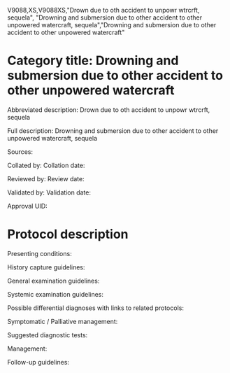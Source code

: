V9088,XS,V9088XS,"Drown due to oth accident to unpowr wtrcrft, sequela", "Drowning and submersion due to other accident to other unpowered watercraft, sequela","Drowning and submersion due to other accident to other unpowered watercraft"
# Category title: Drowning and submersion due to other accident to other unpowered watercraft

Abbreviated description: Drown due to oth accident to unpowr wtrcrft, sequela

Full description: Drowning and submersion due to other accident to other unpowered watercraft, sequela

Sources:

Collated by:
Collation date:

Reviewed by:
Review date:

Validated by:
Validation date:

Approval UID:

# Protocol description

Presenting conditions:

History capture guidelines:

General examination guidelines:

Systemic examination guidelines:

Possible differential diagnoses with links to related protocols:

Symptomatic / Palliative management:

Suggested diagnostic tests:

Management:

Follow-up guidelines:
